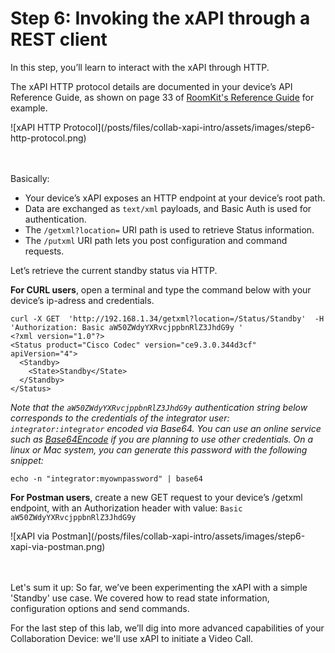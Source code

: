 # Step 6: Invoking the xAPI through a REST client

In this step, you’ll learn to interact with the xAPI through HTTP. 

The xAPI HTTP protocol details are documented in your device’s API Reference Guide, as shown on page 33 of [RoomKit's Reference Guide](https://www.cisco.com/c/dam/en/us/td/docs/telepresence/endpoint/ce92/room-kit-api-reference-guide-ce92.pdf) for example.

<div align="left">![xAPI HTTP Protocol](/posts/files/collab-xapi-intro/assets/images/step6-http-protocol.png)</div><br/><br/>


Basically:
- Your device’s xAPI exposes an HTTP endpoint at your device’s root path.
- Data are exchanged as `text/xml` payloads, and Basic Auth is used for authentication.
- The `/getxml?location=` URI path is  used to retrieve Status information.
- The `/putxml` URI path lets you post configuration and command requests.

Let’s retrieve the current standby status via HTTP.

**For CURL users**, open a terminal and type the command below with your device’s ip-adress and credentials.

```shell
curl -X GET  'http://192.168.1.34/getxml?location=/Status/Standby'  -H 'Authorization: Basic aW50ZWdyYXRvcjppbnRlZ3JhdG9y '
<?xml version="1.0"?>
<Status product="Cisco Codec" version="ce9.3.0.344d3cf" apiVersion="4">
  <Standby>
    <State>Standby</State>
  </Standby>
</Status>
```

_Note that the `aW50ZWdyYXRvcjppbnRlZ3JhdG9y` authentication string below corresponds to the credentials of the integrator user: `integrator:integrator` encoded via Base64. You can use an online service such as [Base64Encode](https://www.base64encode.org/) if you are planning to use other credentials. On a linux or Mac system, you can generate this password with the following snippet:_

```shell
echo -n "integrator:myownpassword" | base64
```

**For Postman users**, create a new GET request to your device’s /getxml endpoint, with an Authorization header with value: `Basic aW50ZWdyYXRvcjppbnRlZ3JhdG9y` 

<div align="left">![xAPI via Postman](/posts/files/collab-xapi-intro/assets/images/step6-xapi-via-postman.png)</div><br/><br/>


Let's sum it up: So far, we’ve been experimenting the xAPI with a simple 'Standby' use case.
We covered how to read state information, configuration options and send commands.

For the last step of this lab, we’ll dig into more advanced capabilities of your Collaboration Device: we'll use xAPI to initiate a Video Call.
